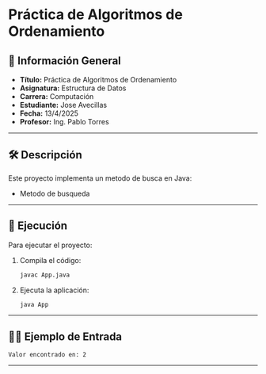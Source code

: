# Práctica de Algoritmos de Ordenamiento

## 📌 Información General

- **Título:** Práctica de Algoritmos de Ordenamiento
- **Asignatura:** Estructura de Datos
- **Carrera:** Computación
- **Estudiante:** Jose Avecillas
- **Fecha:** 13/4/2025
- **Profesor:** Ing. Pablo Torres

---

## 🛠️ Descripción

Este proyecto implementa un metodo de busca en Java:
- Metodo de busqueda 

---

## 🚀 Ejecución

Para ejecutar el proyecto:

1. Compila el código:
    ```bash
    javac App.java
    ```
2. Ejecuta la aplicación:
    ```bash
    java App
    ```

---

## 🧑‍💻 Ejemplo de Entrada

```plaintext
Valor encontrado en: 2
```

---
